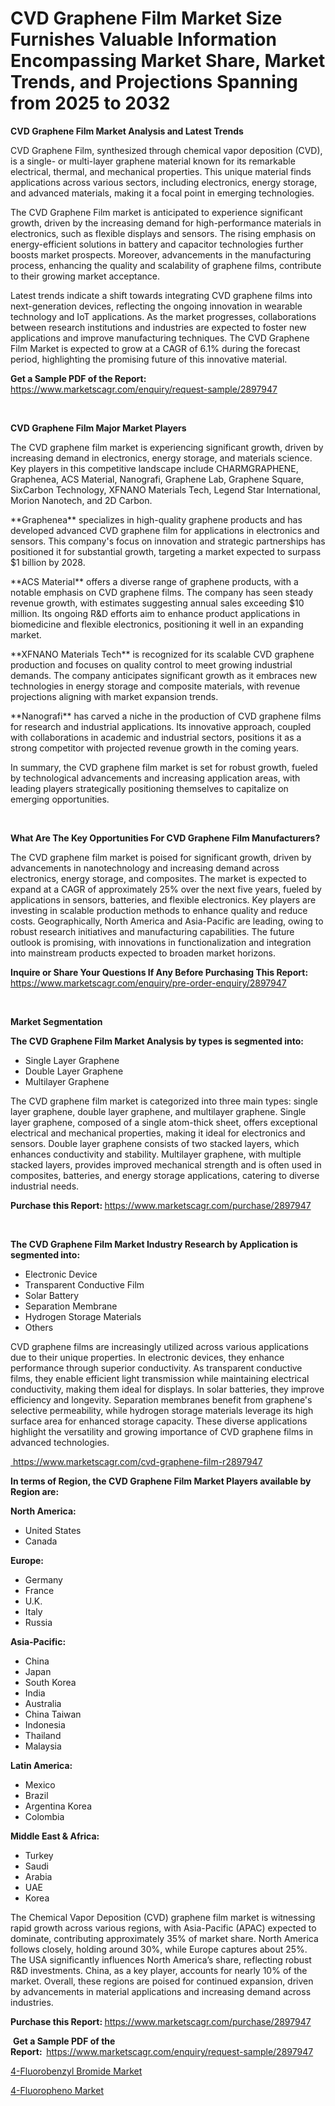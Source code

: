 <p><h1>CVD Graphene Film Market Size Furnishes Valuable Information Encompassing Market Share, Market Trends, and Projections Spanning from 2025 to 2032</h1></p><p><strong>CVD Graphene Film Market Analysis and Latest Trends</strong></p>
<p><p>CVD Graphene Film, synthesized through chemical vapor deposition (CVD), is a single- or multi-layer graphene material known for its remarkable electrical, thermal, and mechanical properties. This unique material finds applications across various sectors, including electronics, energy storage, and advanced materials, making it a focal point in emerging technologies.</p><p>The CVD Graphene Film market is anticipated to experience significant growth, driven by the increasing demand for high-performance materials in electronics, such as flexible displays and sensors. The rising emphasis on energy-efficient solutions in battery and capacitor technologies further boosts market prospects. Moreover, advancements in the manufacturing process, enhancing the quality and scalability of graphene films, contribute to their growing market acceptance.</p><p>Latest trends indicate a shift towards integrating CVD graphene films into next-generation devices, reflecting the ongoing innovation in wearable technology and IoT applications. As the market progresses, collaborations between research institutions and industries are expected to foster new applications and improve manufacturing techniques. The CVD Graphene Film Market is expected to grow at a CAGR of 6.1% during the forecast period, highlighting the promising future of this innovative material.</p></p>
<p><strong>Get a Sample PDF of the Report:&nbsp;</strong> <a href="https://www.marketscagr.com/enquiry/request-sample/2897947?utm_campaign=1905&utm_medium=2&utm_source=Github&utm_content=ia&utm_term=15032025&utm_id=cvd-graphene-film">https://www.marketscagr.com/enquiry/request-sample/2897947</a></p>
<p>&nbsp;</p>
<p><strong>CVD Graphene Film Major Market Players</strong></p>
<p><p>The CVD graphene film market is experiencing significant growth, driven by increasing demand in electronics, energy storage, and materials science. Key players in this competitive landscape include CHARMGRAPHENE, Graphenea, ACS Material, Nanografi, Graphene Lab, Graphene Square, SixCarbon Technology, XFNANO Materials Tech, Legend Star International, Morion Nanotech, and 2D Carbon.</p><p>**Graphenea** specializes in high-quality graphene products and has developed advanced CVD graphene film for applications in electronics and sensors. This company's focus on innovation and strategic partnerships has positioned it for substantial growth, targeting a market expected to surpass $1 billion by 2028.</p><p>**ACS Material** offers a diverse range of graphene products, with a notable emphasis on CVD graphene films. The company has seen steady revenue growth, with estimates suggesting annual sales exceeding $10 million. Its ongoing R&D efforts aim to enhance product applications in biomedicine and flexible electronics, positioning it well in an expanding market.</p><p>**XFNANO Materials Tech** is recognized for its scalable CVD graphene production and focuses on quality control to meet growing industrial demands. The company anticipates significant growth as it embraces new technologies in energy storage and composite materials, with revenue projections aligning with market expansion trends.</p><p>**Nanografi** has carved a niche in the production of CVD graphene films for research and industrial applications. Its innovative approach, coupled with collaborations in academic and industrial sectors, positions it as a strong competitor with projected revenue growth in the coming years.</p><p>In summary, the CVD graphene film market is set for robust growth, fueled by technological advancements and increasing application areas, with leading players strategically positioning themselves to capitalize on emerging opportunities.</p></p>
<p>&nbsp;</p>
<p><strong>What Are The Key Opportunities For CVD Graphene Film Manufacturers?</strong></p>
<p><p>The CVD graphene film market is poised for significant growth, driven by advancements in nanotechnology and increasing demand across electronics, energy storage, and composites. The market is expected to expand at a CAGR of approximately 25% over the next five years, fueled by applications in sensors, batteries, and flexible electronics. Key players are investing in scalable production methods to enhance quality and reduce costs. Geographically, North America and Asia-Pacific are leading, owing to robust research initiatives and manufacturing capabilities. The future outlook is promising, with innovations in functionalization and integration into mainstream products expected to broaden market horizons.</p></p>
<p><strong>Inquire or Share Your Questions If Any Before Purchasing This Report:</strong> <a href="https://www.marketscagr.com/enquiry/pre-order-enquiry/2897947?utm_campaign=1905&utm_medium=2&utm_source=Github&utm_content=ia&utm_term=15032025&utm_id=cvd-graphene-film">https://www.marketscagr.com/enquiry/pre-order-enquiry/2897947</a></p>
<p>&nbsp;</p>
<p><strong>Market Segmentation</strong></p>
<p><strong>The CVD Graphene Film Market Analysis by types is segmented into:</strong></p>
<p><ul><li>Single Layer Graphene</li><li>Double Layer Graphene</li><li>Multilayer Graphene</li></ul></p>
<p><p>The CVD graphene film market is categorized into three main types: single layer graphene, double layer graphene, and multilayer graphene. Single layer graphene, composed of a single atom-thick sheet, offers exceptional electrical and mechanical properties, making it ideal for electronics and sensors. Double layer graphene consists of two stacked layers, which enhances conductivity and stability. Multilayer graphene, with multiple stacked layers, provides improved mechanical strength and is often used in composites, batteries, and energy storage applications, catering to diverse industrial needs.</p></p>
<p><strong>Purchase this Report:&nbsp;</strong><a href="https://www.marketscagr.com/purchase/2897947?utm_campaign=1905&utm_medium=2&utm_source=Github&utm_content=ia&utm_term=15032025&utm_id=cvd-graphene-film">https://www.marketscagr.com/purchase/2897947</a></p>
<p>&nbsp;</p>
<p><strong>The CVD Graphene Film Market Industry Research by Application is segmented into:</strong></p>
<p><ul><li>Electronic Device</li><li>Transparent Conductive Film</li><li>Solar Battery</li><li>Separation Membrane</li><li>Hydrogen Storage Materials</li><li>Others</li></ul></p>
<p><p>CVD graphene films are increasingly utilized across various applications due to their unique properties. In electronic devices, they enhance performance through superior conductivity. As transparent conductive films, they enable efficient light transmission while maintaining electrical conductivity, making them ideal for displays. In solar batteries, they improve efficiency and longevity. Separation membranes benefit from graphene's selective permeability, while hydrogen storage materials leverage its high surface area for enhanced storage capacity. These diverse applications highlight the versatility and growing importance of CVD graphene films in advanced technologies.</p></p>
<p><a href="https://www.marketscagr.com/cvd-graphene-film-r2897947?utm_campaign=1905&utm_medium=2&utm_source=Github&utm_content=ia&utm_term=15032025&utm_id=cvd-graphene-film">&nbsp;https://www.marketscagr.com/cvd-graphene-film-r2897947</a></p>
<p><strong>In terms of Region, the CVD Graphene Film Market Players available by Region are:</strong></p>
<p>
    <p> <strong> North America: </strong>
        <ul>
            <li>United States</li>
            <li>Canada</li>
        </ul>
        </p> 
    <p> <strong> Europe: </strong>
        <ul>
            <li>Germany</li>
            <li>France</li>
            <li>U.K.</li>
            <li>Italy</li>
            <li>Russia</li>
        </ul>
        </p> 
    <p> <strong> Asia-Pacific: </strong>
        <ul>
            <li>China</li>
            <li>Japan</li>
            <li>South Korea</li>
            <li>India</li>
            <li>Australia</li>
            <li>China Taiwan</li>
            <li>Indonesia</li>
            <li>Thailand</li>
            <li>Malaysia</li>
        </ul>
        </p> 
    <p> <strong> Latin America: </strong>
        <ul>
            <li>Mexico</li>
            <li>Brazil</li>
            <li>Argentina Korea</li>
            <li>Colombia</li>
        </ul>
        </p> 
    <p> <strong> Middle East & Africa: </strong>
        <ul>
            <li>Turkey</li>
            <li>Saudi</li>
            <li>Arabia</li>
            <li>UAE</li>
            <li>Korea</li>
        </ul>
    </p>
    </p>
<p><p>The Chemical Vapor Deposition (CVD) graphene film market is witnessing rapid growth across various regions, with Asia-Pacific (APAC) expected to dominate, contributing approximately 35% of market share. North America follows closely, holding around 30%, while Europe captures about 25%. The USA significantly influences North America’s share, reflecting robust R&D investments. China, as a key player, accounts for nearly 10% of the market. Overall, these regions are poised for continued expansion, driven by advancements in material applications and increasing demand across industries.</p></p>
<p><strong>Purchase this Report: </strong><a href="https://www.marketscagr.com/purchase/2897947?utm_campaign=1905&utm_medium=2&utm_source=Github&utm_content=ia&utm_term=15032025&utm_id=cvd-graphene-film">https://www.marketscagr.com/purchase/2897947</a></p>
<p>&nbsp;<strong>Get a Sample PDF of the Report:&nbsp;&nbsp;</strong><a href="https://www.marketscagr.com/enquiry/request-sample/2897947?utm_campaign=1905&utm_medium=2&utm_source=Github&utm_content=ia&utm_term=15032025&utm_id=cvd-graphene-film">https://www.marketscagr.com/enquiry/request-sample/2897947</a></p>
<p><strong></strong></p>
<p><p><a href="https://github.com/mabutironaldo/Market-Research-Report-List-7/blob/main/4-fluorobenzyl-bromide-market.md?utm_campaign=1905&utm_medium=2&utm_source=Github&utm_content=ia&utm_term=15032025&utm_id=cvd-graphene-film">4-Fluorobenzyl Bromide Market</a></p><p><a href="https://github.com/arocasanzib6/Market-Research-Report-List-1/blob/main/4-fluoropheno-market.md?utm_campaign=1905&utm_medium=2&utm_source=Github&utm_content=ia&utm_term=15032025&utm_id=cvd-graphene-film">4-Fluoropheno Market</a></p></p>